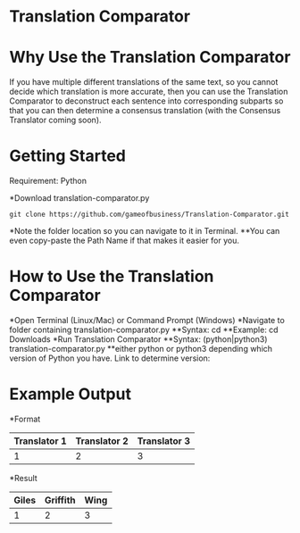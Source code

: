 # Translation Comparator

# Why Use the Translation Comparator

If you have multiple different translations of the same text, so you cannot decide which translation is more accurate, then you can use the Translation Comparator to deconstruct each sentence into corresponding subparts so that you can then determine a consensus translation (with the Consensus Translator coming soon). 

# Getting Started

Requirement: Python

*Download translation-comparator.py

```git clone https://github.com/gameofbusiness/Translation-Comparator.git```

*Note the folder location so you can navigate to it in Terminal.
**You can even copy-paste the Path Name if that makes it easier for you.

# How to Use the Translation Comparator

*Open Terminal (Linux/Mac) or Command Prompt (Windows)
*Navigate to folder containing translation-comparator.py
**Syntax: cd <path name>
**Example: cd Downloads
*Run Translation Comparator
**Syntax: (python|python3) translation-comparator.py
**either python or python3 depending which version of Python you have. Link to determine version: 

# Example Output

*Format

| Translator 1 | Translator 2 	| Translator 3 	|
|--------------|----------------|---------------|
| 1			   | 2				| 3				|

*Result

| Giles | Griffith 	| Wing 	|
|-------|-----------|-------|
| 1		| 2			| 3		|